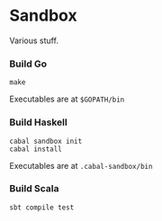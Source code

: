 # Sandbox

Various stuff.

### Build Go

    make
    
Executables are at `$GOPATH/bin`

### Build Haskell

    cabal sandbox init
    cabal install
    
Executables are at `.cabal-sandbox/bin`

### Build Scala

    sbt compile test
